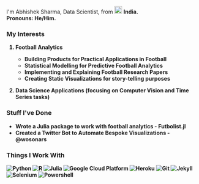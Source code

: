 I'm Abhishek Sharma, Data Scientist, from <img src="https://upload.wikimedia.org/wikipedia/commons/4/41/Flag_of_India.svg" width="20"/> <b>India.</b> </br>
<b>Pronouns<b>: He/Him. 

<h3>My Interests</h3>

1. Football Analytics
    * Building Products for Practical Applications in Football
    * Statistical Modelling for Predictive Football Analytics 
    * Implementing and Explaining Football Research Papers  
    * Creating Static Visualizations for story-telling purposes
  
2. Data Science Applications (focusing on Computer Vision and Time Series tasks)

<h3>Stuff I've Done</h3>

* Wrote a Julia package to work with football analytics - Futbolist.jl
* Created a Twitter Bot to Automate Bespoke Visualizations - @wosonars
   

<h3>Things I Work With</h3>

<p>
  <img alt="Python" src="https://img.shields.io/badge/Python-3776AB?style=for-the-badge&logo=python&logoColor=white"/>
  <img alt="R" src="https://img.shields.io/badge/R-276DC3?style=for-the-badge&logo=r&logoColor=white"/>
  <img alt="Julia" src="https://img.shields.io/badge/Julia-9558B2?style=for-the-badge&logo=julia&logoColor=white"/>
  <img alt="Google Cloud Platform" src="https://img.shields.io/badge/Google_Cloud-4285F4?style=for-the-badge&logo=google-cloud&logoColor=white"/>
  <img alt="Heroku" src="https://img.shields.io/badge/Heroku-430098?style=for-the-badge&logo=heroku&logoColor=white"/>
  <img alt="Git" src="https://img.shields.io/badge/Git-F05032?style=for-the-badge&logo=git&logoColor=white"/>
  <img alt="Jekyll" src="https://img.shields.io/badge/Jekyll-CC0000?style=for-the-badge&logo=Jekyll&logoColor=white"/>
  <img alt="Selenium" src="https://img.shields.io/badge/Selenium-43B02A?style=for-the-badge&logo=Selenium&logoColor=white"/>
  <img alt="Powershell" src="https://img.shields.io/badge/PowerShell-5391FE?style=for-the-badge&logo=PowerShell&logoColor=white"/>
   
  
</p>
